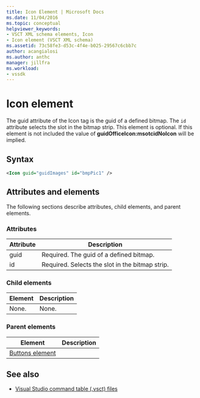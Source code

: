 ```yaml
---
title: Icon Element | Microsoft Docs
ms.date: 11/04/2016
ms.topic: conceptual
helpviewer_keywords:
- VSCT XML schema elements, Icon
- Icon element (VSCT XML schema)
ms.assetid: 73c58fe3-d53c-4f4e-b025-29567c6cbb7c
author: acangialosi
ms.author: anthc
manager: jillfra
ms.workload:
- vssdk
---
```

# Icon element
The guid attribute of the Icon tag is the guid of a defined bitmap. The `id` attribute selects the slot in the bitmap strip. This element is optional. If this element is not included the value of **guidOfficeIcon:msotcidNoIcon** will be implied.

## Syntax

```xml
<Icon guid="guidImages" id="bmpPic1" />
```

## Attributes and elements
 The following sections describe attributes, child elements, and parent elements.

### Attributes

|Attribute|Description|
|---------------|-----------------|
|guid|Required. The guid of a defined bitmap.|
|id|Required. Selects the slot in the bitmap strip.|

### Child elements

|Element|Description|
|-------------|-----------------|
|None.|None.|

### Parent elements

|Element|Description|
|-------------|-----------------|
|[Buttons element](../extensibility/buttons-element.md)||

## See also
- [Visual Studio command table (.vsct) files](../extensibility/internals/visual-studio-command-table-dot-vsct-files.md)
